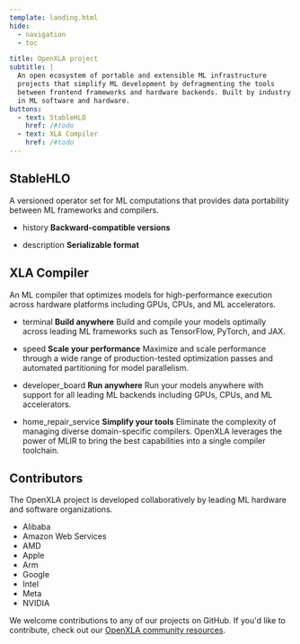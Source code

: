 ```yaml
---
template: landing.html
hide:
  - navigation
  - toc

title: OpenXLA project
subtitle: |
  An open ecosystem of portable and extensible ML infrastructure
  projects that simplify ML development by defragmenting the tools
  between frontend frameworks and hardware backends. Built by industry leaders
  in ML software and hardware.
buttons:
  - text: StableHLO
    href: /#todo
  - text: XLA Compiler
    href: /#todo
---
```


<section class="oxla-section" markdown>
<div class="oxla-section-inner" markdown>
<div class="oxla-features" markdown>

## StableHLO

A versioned operator set for ML computations that provides data portability
between ML frameworks and compilers.

+ <span class="material-icon">history</span>
  **Backward-compatible versions**

+ <span class="material-icon">description</span>
  **Serializable format**

## XLA Compiler

An ML compiler that optimizes models for high-performance execution
across hardware platforms including GPUs, CPUs, and ML accelerators.

+ <span class="material-icon">terminal</span>
  **Build anywhere**
  Build and compile your models optimally across leading ML frameworks
  such as TensorFlow, PyTorch, and JAX.

+ <span class="material-icon">speed</span>
  **Scale your performance**
  Maximize and scale performance through a wide range of production-tested
  optimization passes and automated partitioning for model parallelism.

+ <span class="material-icon">developer_board</span>
  **Run anywhere**
  Run your models anywhere with support for all leading ML backends
  including GPUs, CPUs, and ML accelerators.

+ <span class="material-icon">home_repair_service</span>
  **Simplify your tools**
  Eliminate the complexity of managing diverse domain-specific compilers.
  OpenXLA leverages the power of MLIR to bring the best capabilities into
  a single compiler toolchain.

</div>
</div>
</section>

<section class="oxla-section black" markdown>
<div class="oxla-section-inner" markdown>
<div class="oxla-community" markdown>

## Contributors

The OpenXLA project is developed collaboratively by leading ML hardware
and software organizations.

+ Alibaba
+ Amazon Web Services
+ AMD
+ Apple
+ Arm
+ Google
+ Intel
+ Meta
+ NVIDIA

We welcome contributions to any of our projects on GitHub. If you'd like to
contribute, check out our
[OpenXLA community resources](https://github.com/openxla/community#readme).

</div>
</div>
</section>
